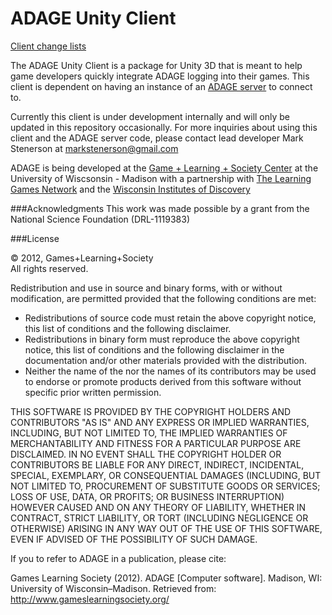 ADAGE Unity Client
====================

[Client change lists](https://github.com/wids-eria/adage_unity_client/blob/master/change_list.md)

The ADAGE Unity Client is a package for Unity 3D that is meant to help game developers quickly integrate ADAGE logging into their games. This client is dependent on having an instance of an [ADAGE server](https://github.com/wids-eria/ADAGE) to connect to.

Currently this client is under development internally and will only be updated in this repository occasionally. For more inquiries about using this client and the ADAGE server code, please contact lead developer Mark Stenerson at markstenerson@gmail.com

ADAGE is being developed at the [Game + Learning + Society Center](http://www.gameslearningsociety.org) at the University of Wiscsonsin - Madison with
a partnership with [The Learning Games Network](http://www.learninggamesnetwork.org) and the [Wisconsin Institutes of Discovery](http://wid.wisc.edu)


###Acknowledgments 
This work was made possible by a grant from the National Science Foundation (DRL-1119383)

###License

© 2012, Games+Learning+Society<br/>
All rights reserved.

Redistribution and use in source and binary forms, with or without modification, are permitted provided that the following conditions are met:

* Redistributions of source code must retain the above copyright notice, this list of conditions and the following disclaimer.
* Redistributions in binary form must reproduce the above copyright notice, this list of conditions and the following disclaimer in the documentation and/or other materials provided with the distribution. 
* Neither the name of the nor the names of its contributors may be used to endorse or promote products derived from this software without specific prior written permission. 

THIS SOFTWARE IS PROVIDED BY THE COPYRIGHT HOLDERS AND CONTRIBUTORS "AS IS" AND ANY EXPRESS OR IMPLIED WARRANTIES, INCLUDING, BUT NOT LIMITED TO, THE IMPLIED WARRANTIES OF MERCHANTABILITY AND FITNESS FOR A PARTICULAR PURPOSE ARE DISCLAIMED. IN NO EVENT SHALL THE COPYRIGHT HOLDER OR CONTRIBUTORS BE LIABLE FOR ANY DIRECT, INDIRECT, INCIDENTAL, SPECIAL, EXEMPLARY, OR CONSEQUENTIAL DAMAGES (INCLUDING, BUT NOT LIMITED TO, PROCUREMENT OF SUBSTITUTE GOODS OR SERVICES; LOSS OF USE, DATA, OR PROFITS; OR BUSINESS INTERRUPTION) HOWEVER CAUSED AND ON ANY THEORY OF LIABILITY, WHETHER IN CONTRACT, STRICT LIABILITY, OR TORT (INCLUDING NEGLIGENCE OR OTHERWISE) ARISING IN ANY WAY OUT OF THE USE OF THIS SOFTWARE, EVEN IF ADVISED OF THE POSSIBILITY OF SUCH DAMAGE.

If you to refer to ADAGE in a publication, please cite:

Games Learning Society (2012). ADAGE [Computer software]. Madison, WI: University of Wisconsin–Madison. Retrieved from: http://www.gameslearningsociety.org/

